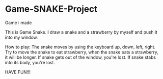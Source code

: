# Game-SNAKE-Project
Game i made

This is Game Snake. 
I draw a snake and a strawberry  by myself and push it into my window.

How to play: 
The snake moves by using the keyboard up, down, left, right.
Try to move the snake to eat strawberry, when the snake eats a strawberry, it will be longer.
If snake gets out of the window, you're lost.
If snake stabs into its body, you're lost.

HAVE FUN!!!
